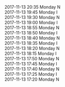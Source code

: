 2017-11-13 20:35 Monday  N  
2017-11-13 19:45 Monday  I  
2017-11-13 19:30 Monday  N  
2017-11-13 19:00 Monday  I  
2017-11-13 18:55 Monday  N  
2017-11-13 18:50 Monday  I  
2017-11-13 18:40 Monday  N  
2017-11-13 18:35 Monday  I  
2017-11-13 18:20 Monday  N  
2017-11-13 18:15 Monday  I  
2017-11-13 17:50 Monday  N  
2017-11-13 17:45 Monday  I  
2017-11-13 17:40 Monday  N  
2017-11-13 17:25 Monday  I  
2017-11-13 17:20 Monday  N  
